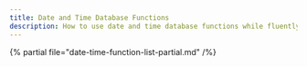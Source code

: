 ```yaml
---
title: Date and Time Database Functions
description: How to use date and time database functions while fluently building query expressions.
---
```


{% partial file="date-time-function-list-partial.md" /%}